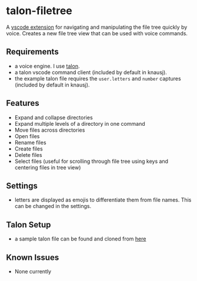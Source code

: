 # talon-filetree

A [vscode extension](https://marketplace.visualstudio.com/items?itemName=PaulSchaaf.talon-filetree) for navigating and manipulating the file tree quickly by voice.
Creates a new file tree view that can be used with voice commands.

## Requirements

-   a voice engine. I use [talon](https://talonvoice.com/).
-   a talon vscode command client (included by default in knausj).
-   the example talon file requires the `user.letters` and `number` captures (included by default in knausj).

## Features

-   Expand and collapse directories
-   Expand multiple levels of a directory in one command
-   Move files across directories
-   Open files
-   Rename files
-   Create files
-   Delete files
-   Select files (useful for scrolling through file tree using keys and centering files in tree view)

## Settings

- letters are displayed as emojis to differentiate them from file names. This can be changed in the settings.

## Talon Setup

-   a sample talon file can be found and cloned from [here](https://github.com/paul-schaaf/talon-filetree-commands)

## Known Issues

- None currently
